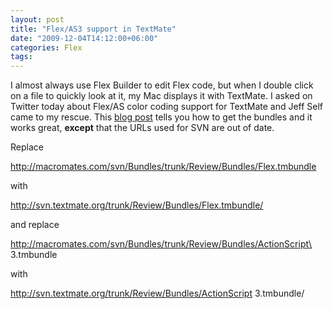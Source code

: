 ```yaml
---
layout: post
title: "Flex/AS3 support in TextMate"
date: "2009-12-04T14:12:00+06:00"
categories: Flex 
tags: 
---
```


I almost always use Flex Builder to edit Flex code, but when I double click on a file to quickly look at it, my Mac displays it with TextMate. I asked on Twitter today about Flex/AS color coding support for TextMate and Jeff Self came to my rescue. This <a href="http://mswallace.com/2007/07/30/installing-as3-and-flex-bundle-for-textmate/">blog post</a> tells you how to get the bundles and it works great, <b>except</b> that the URLs used for SVN are out of date. 

Replace

http://macromates.com/svn/Bundles/trunk/Review/Bundles/Flex.tmbundle

with

http://svn.textmate.org/trunk/Review/Bundles/Flex.tmbundle/

and replace

http://macromates.com/svn/Bundles/trunk/Review/Bundles/ActionScript\ 3.tmbundle

with

http://svn.textmate.org/trunk/Review/Bundles/ActionScript 3.tmbundle/